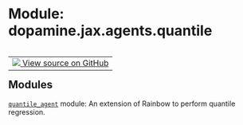 <div itemscope itemtype="http://developers.google.com/ReferenceObject">
<meta itemprop="name" content="dopamine.jax.agents.quantile" />
<meta itemprop="path" content="Stable" />
</div>

# Module: dopamine.jax.agents.quantile

<!-- Insert buttons and diff -->

<table class="tfo-notebook-buttons tfo-api nocontent" align="left">
<td>
  <a target="_blank" href="https://github.com/google/dopamine/tree/master/dopamine/jax/agents/quantile/__init__.py">
    <img src="https://www.tensorflow.org/images/GitHub-Mark-32px.png" />
    View source on GitHub
  </a>
</td>
</table>

## Modules

[`quantile_agent`](../../../dopamine/jax/agents/quantile/quantile_agent.md)
module: An extension of Rainbow to perform quantile regression.
